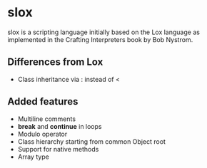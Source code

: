 slox
====

slox is a scripting language initially based on the Lox language as implemented in the Crafting Interpreters book by Bob Nystrom.

Differences from Lox
--------------------

* Class inheritance via : instead of <

Added features
--------------

* Multiline comments
* **break** and **continue** in loops
* Modulo operator
* Class hierarchy starting from common Object root
* Support for native methods
* Array type


